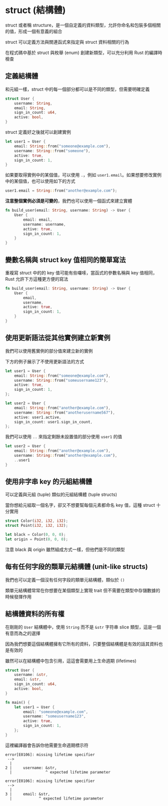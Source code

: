 # struct (結構體)

struct 或者稱 structure，是一個自定義的資料類型，允許你命名和包裝多個相關的值，形成一個有意義的組合

struct 可以定義方法與關連函式來指定與 struct 資料相關的行為

在程式碼中基於 struct 與枚舉 (enum) 創建新類型，可以充分利用 Rust 的編譯時檢查

## 定義結構體

和元組一樣，struct 中的每一個部分都可以是不同的類型，但需要明確定義

```rust
struct User {
    username: String,
    email: String,
    sign_in_count: u64,
    active: bool,
}
```

struct 定義好之後就可以創建實例

```rust
let user1 = User {
    email: String::from("someone@example.com"),
    username: String::from("someone"),
    active: true,
    sign_in_count: 1,
}
```

如果要取得實例中的某個值，可以使用 `.`，例如 `user1.email`。如果想要修改實例中的某個值，也可以使用如下的方式

```rust
user1.email = String::from("another@example.com");
```

**注意整個實例必須是可變的**，我們也可以使用一個函式來建立實體

```rust
fn build_user(email: String, username: String) -> User {
    User {
        email: email,
        username: username,
        active: true,
        sign_in_count: 1,
    }
}
```

## 變數名稱與 struct key 值相同的簡單寫法

重複寫 struct 中的的 key 值可能有些囉嗦，當函式的參數名稱與 key 值相同，Rust 允許下方這種更方便的寫法

```rust
fn build_user(email: String, username: String) -> User {
    User {
        email,
        username,
        active: true,
        sign_in_count: 1,
    }
}
```

## 使用更新語法從其他實例建立新實例

我們可以使用舊實例的部分值來建立新的實例

下方的例子展示了不使用更新語法的方式

```rust
let user1 = User {
    email: String::from("someone@example.com"),
    username: String::from("someusername123"),
    active: true,
    sign_in_count: 1,
};

let user2 = User {
    email: String::from("another@example.com"),
    username: String::from("anotherusername567"),
    active: user1.active,
    sign_in_count: user1.sign_in_count,
};
```

我們可以使用 `..` 來指定剩餘未設置值的部分使用 `user1` 的值

```rust
let user2 = User {
    email: String::from("another@example.com"),
    username: String::from("another@example.com"),
    ..user1
}
```

## 使用非字串 key 的元組結構體

可以定義與元組 (tuple) 類似的元組結構體 (tuple structs)

當你想給元組取一個名字，卻又不想要幫每個元素都命名 key 值，這種 struct 十分實用

```rust
struct Color(i32, i32, i32);
struct Point(i32, i32, i32);

let black = Color(0, 0, 0);
let origin = Point(0, 0, 0);
```

注意 black 與 origin 雖然組成方式一樣，但他們是不同的類型

## 每有任何字段的類單元結構體 (unit-like structs)

我們也可以定義一個沒有任何字段的類單元結構體，類似於 `()`

類單元結構體常常在你想要在某個類型上實現 trait 但不需要在類型中存儲數據的時候發揮作用

## 結構體資料的所有權

在剛剛的 `User` 結構體中，使用 `String` 而不是 `&str` 字符串 slice 類型，這是一個有意而為之的選擇

因為我們想要這個結構體擁有它所有的資料，只要整個結構體是有效的話其資料也是有效的

雖然可以在結構體中包含引用，這這會需要用上生命週期 (lifetimes)

```rust
struct User {
    username: &str,
    email: &str,
    sign_in_count: u64,
    active: bool,
}

fn main() {
    let user1 = User {
        email: "someone@example.com",
        username: "someusername123",
        active: true,
        sign_in_count: 1,
    };
}
```

這裡編譯器會告訴你他需要生命週期標示符

```text
error[E0106]: missing lifetime specifier
 -->
  |
2 |     username: &str,
  |               ^ expected lifetime parameter

error[E0106]: missing lifetime specifier
 -->
  |
3 |     email: &str,
  |            ^ expected lifetime parameter
```

